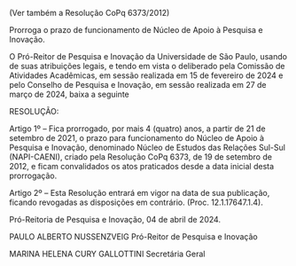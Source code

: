(Ver também a Resolução CoPq 6373/2012)

Prorroga o prazo de funcionamento de Núcleo de Apoio à Pesquisa e Inovação.

O Pró-Reitor de Pesquisa e Inovação da Universidade de São Paulo, usando de suas atribuições legais, e tendo em vista o deliberado pela Comissão de Atividades Acadêmicas, em sessão realizada em 15 de fevereiro de 2024 e pelo Conselho de Pesquisa e Inovação, em sessão realizada em 27 de março de 2024, baixa a seguinte

RESOLUÇÃO:

Artigo 1º – Fica prorrogado, por mais 4 (quatro) anos, a partir de 21 de setembro de 2021, o prazo para funcionamento do Núcleo de Apoio à Pesquisa e Inovação, denominado Núcleo de Estudos das Relações Sul-Sul (NAPI-CAENI), criado pela Resolução CoPq 6373, de 19 de setembro de 2012, e ficam convalidados os atos praticados desde a data inicial desta prorrogação.

Artigo 2º – Esta Resolução entrará em vigor na data de sua publicação, ficando revogadas as disposições em contrário. (Proc. 12.1.17647.1.4).

Pró-Reitoria de Pesquisa e Inovação, 04 de abril de 2024.

PAULO ALBERTO NUSSENZVEIG
Pró-Reitor de Pesquisa e Inovação

MARINA HELENA CURY GALLOTTINI
Secretária Geral